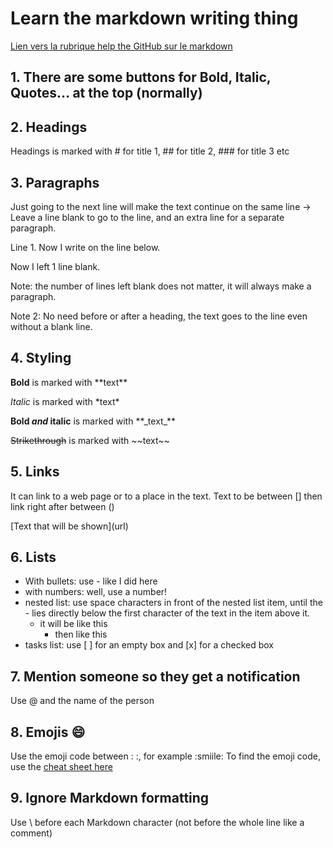 # Learn the markdown writing thing

[Lien vers la rubrique help the GitHub sur le markdown](https://help.github.com/articles/basic-writing-and-formatting-syntax/#headings)

## 1. There are some buttons for Bold, Italic, Quotes... at the top (normally)

## 2. Headings
Headings is marked with # for title 1, ## for title 2, ### for title 3 etc

## 3. Paragraphs
Just going to the next line will make the text continue on the same line -> Leave a line blank to go to the line, and an extra line for a separate paragraph.

Line 1.
Now I write on the line below.

Now I left 1 line blank.

Note: the number of lines left blank does not matter, it will always make a paragraph.

Note 2: No need before or after a heading, the text goes to the line even without a blank line.

## 4. Styling
**Bold** is marked with \*\*text\*\*

*Italic* is marked with \*text\*

**Bold _and_ italic** is marked with \*\*\_text\_\*\*

~~Strikethrough~~ is marked with \~~text\~~

## 5. Links
It can link to a web page or to a place in the text. Text to be between [] then link right after between ()

\[Text that will be shown\]\(url\)

## 6. Lists
- With bullets: use - like I did here
- with numbers: well, use a number!
- nested list: use space characters in front of the nested list item, until the - lies directly below the first character of the text in the item above it.
  - it will be like this
    - then like this
- tasks list: use [ ] for an empty box and [x] for a checked box

## 7. Mention someone so they get a notification
Use @ and the name of the person

## 8. Emojis :smile:
Use the emoji code between : :, for example \:smiile\:
To find the emoji code, use the [cheat sheet here](https://www.webpagefx.com/tools/emoji-cheat-sheet/)
    
## 9. Ignore Markdown formatting
Use \ before each Markdown character (not before the whole line like a comment)



